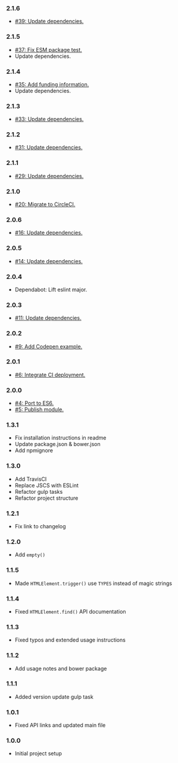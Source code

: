 ### 2.1.6
* [#39: Update dependencies.](https://github.com/haensl/htmlelement.polyfills/issues/39)

### 2.1.5
* [#37: Fix ESM package test.](https://github.com/haensl/htmlelement.polyfills/issues/37)
* Update dependencies.

### 2.1.4
* [#35: Add funding information.](https://github.com/haensl/htmlelement.polyfills/issues/35)
* Update dependencies.

### 2.1.3
* [#33: Update dependencies.](https://github.com/haensl/htmlelement.polyfills/issues/33)

### 2.1.2
* [#31: Update dependencies.](https://github.com/haensl/htmlelement.polyfills/issues/31)

### 2.1.1
* [#29: Update dependencies.](https://github.com/haensl/htmlelement.polyfills/issues/29)

### 2.1.0
* [#20: Migrate to CircleCI.](https://github.com/haensl/htmlelement.polyfills/issues/20)

### 2.0.6
* [#16: Update dependencies.](https://github.com/haensl/htmlelement.polyfills/issues/16)

### 2.0.5
* [#14: Update dependencies.](https://github.com/haensl/htmlelement.polyfills/issues/14)

### 2.0.4
* Dependabot: Lift eslint major.

### 2.0.3
* [#11: Update dependencies.](https://github.com/haensl/htmlelement.polyfills/issues/11)

### 2.0.2
* [#9: Add Codepen example.](https://github.com/haensl/htmlelement.polyfills/issues/9)

### 2.0.1
* [#6: Integrate CI deployment.](https://github.com/haensl/htmlelement.polyfills/issues/6)

### 2.0.0
* [#4: Port to ES6.](https://github.com/haensl/htmlelement.polyfills/issues/4)
* [#5: Publish module.](https://github.com/haensl/htmlelement.polyfills/issues/5)

### 1.3.1
* Fix installation instructions in readme
* Update package.json & bower.json
* Add npmignore

### 1.3.0
* Add TravisCI
* Replace JSCS with ESLint
* Refactor gulp tasks
* Refactor project structure

### 1.2.1
* Fix link to changelog

### 1.2.0
* Add `empty()`

### 1.1.5
* Made `HTMLElement.trigger()` use `TYPES` instead of magic strings

### 1.1.4
* Fixed `HTMLElement.find()` API documentation

### 1.1.3
* Fixed typos and extended usage instructions

### 1.1.2
* Add usage notes and bower package

### 1.1.1
* Added version update gulp task

### 1.0.1
* Fixed API links and updated main file

### 1.0.0
* Initial project setup
